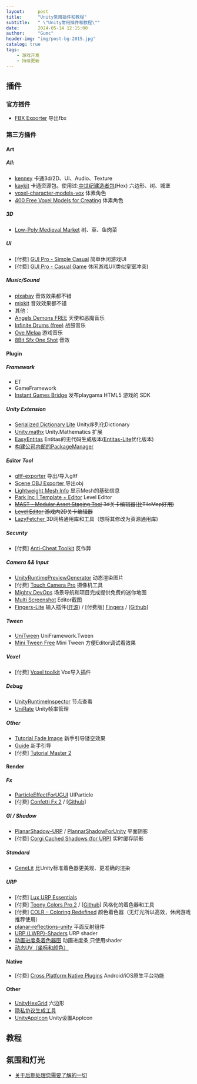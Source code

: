 ```yaml
---
layout:     post
title:      "Unity常用插件和教程"
subtitle:   " \"Unity常用插件和教程\""
date:       2024-05-14 12:15:00
author:     "Gumc"
header-img: "img/post-bg-2015.jpg"
catalog: true
tags:
    - 游戏开发
    - 持续更新
---
```

## 插件

### 官方插件

* [FBX Exporter](https://docs.unity3d.com/Packages/com.unity.formats.fbx@2.0/manual/exporting.html) 导出fbx

### 第三方插件

#### Art

##### All:

* [kenney](https://kenney.nl/assets/) 卡通3d/2D、UI、Audio、Texture
* [kaykit](https://kaylousberg.com/#3D) 卡通资源包。使用过:[中世纪建造者包](https://kaylousberg.itch.io/kaykit-medieval-builder-pack)(Hex) 六边形、树、城堡
* [voxel-character-models-vox](https://opengameart.org/content/voxel-character-models-vox) 体素角色
* [400 Free Voxel Models for Creating](https://www.megavoxels.com/news/400-free-voxel-models-for-creating-voxel-art-and-games/) 体素角色

##### 3D

* [Low-Poly Medieval Market](https://assetstore.unity.com/packages/3d/environments/low-poly-medieval-market-262473) 树、草、鱼肉菜

##### UI

* [付费] [GUI Pro - Simple Casual](https://assetstore.unity.com/packages/2d/gui/icons/gui-pro-simple-casual-203399) 简单休闲游戏UI
* [付费] [GUI Pro - Casual Game](https://assetstore.unity.com/packages/2d/gui/gui-pro-casual-game-176695) 休闲游戏UI(类似皇室冲突)

##### Music/Sound

* [pixabay](https://pixabay.com/music/search/slow/) 音效效果都不错
* [mixkit](https://mixkit.co/free-sound-effects/click/) 音效效果都不错
* 其他：
* [Angels Demons FREE](https://assetstore.unity.com/packages/audio/music/orchestral/angels-demons-free-42583) 天使和恶魔音乐
* [Infinite Drums (free)](https://assetstore.unity.com/packages/audio/music/orchestral/infinite-drums-free-77343) 战鼓音乐
* [Ove Melaa](https://opengameart.org/content/oves-essential-game-audio-pack-collection-160-files-updated) 游戏音乐
* [8Bit Sfx One Shot](https://assetstore.unity.com/packages/audio/sound-fx/8bit-sfx-one-shot-264526) 音效

#### Plugin

##### Framework

* ET
* GameFramework
* [Instant Games Bridge](https://github.com/instant-games-bridge/instant-games-bridge-unity) 发布playgama HTML5 游戏的 SDK

##### Unity Extension

* [Serialized Dictionary Lite](https://assetstore.unity.com/packages/tools/utilities/serialized-dictionary-lite-110992) Unity序列化Dictionary
* [Unity.mathx](https://github.com/ltmx/Unity.mathx) Unity.Mathematics 扩展
* [EasyEntitas](https://github.com/sonilyan/EasyEntitas) Entitas的无代码生成版本([Entitas-Lite](https://github.com/rocwood/Entitas-Lite)优化版本)
* [构建公司内部的PackageManager](https://cloud.tencent.com/developer/article/2086298)

##### Editor Tool

* [gltf-exporter](https://github.com/Plattar/gltf-exporter) 导出/导入gltf
* [Scene OBJ Exporter ](https://assetstore.unity.com/packages/tools/utilities/scene-obj-exporter-22250#content) 导出obj
* [Lightweight Mesh Info](https://assetstore.unity.com/packages/tools/utilities/lightweight-mesh-info-277515) 显示Mesh的基础信息
* [Park Inc | Template + Editor](https://assetstore.unity.com/packages/templates/packs/park-inc-template-editor-179668)  Level Editor
* ~~[MAST - Modular Asset Staging Tool](https://assetstore.unity.com/packages/tools/level-design/mast-modular-asset-staging-tool-154939) 3d关卡编辑器(比TileMap好用)~~
* ~~[Level Editor](https://github.com/taesiri/Tokyo?tab=readme-ov-file) 游戏内2D关卡编辑器~~
* [LazyFetcher ](https://github.com/wafflesgama/LazyFetcher) 3D网格通用库和工具（想将其修改为资源通用库)

##### Security

* [付费] [Anti-Cheat Toolkit](https://assetstore.unity.com/packages/tools/utilities/anti-cheat-toolkit-2023-202695#releases) 反作弊

##### Camera && Input

* [UnityRuntimePreviewGenerator](https://github.com/yasirkula/UnityRuntimePreviewGenerator) 动态渲染图片
* [付费] [Touch Camera Pro](https://assetstore.unity.com/packages/tools/camera/touch-camera-pro-2024-easy-mobile-desktop-camera-controller-194808#content) 摄像机工具
* [Mighty DevOps](https://assetstore.unity.com/packages/tools/utilities/mighty-devops-minimap-bookmarks-screenshots-and-more-267512)  场景导航和项目完成提供免费的迷你地图
* [Multi Screenshot](https://assetstore.unity.com/packages/tools/utilities/multi-screenshot-249566) Editor截图
* [Fingers-Lite](https://assetstore.unity.com/packages/tools/input-management/fingers-lite-free-finger-touch-gestures-for-unity-64276) 输入插件([开源](https://github.com/DigitalRuby/FingersGestures)) / [付费版] [Fingers](https://assetstore.unity.com/packages/tools/input-management/fingers-touch-gestures-for-unity-41076) / [[Github](https://github.com/MrBaoquan/UNIHper)]

##### Tween

* [UniTween](https://github.com/gmhevinci/UniFramework/blob/main/UniFramework/UniTween) UniFramework.Tween
* [Mini Tween Free](https://assetstore.unity.com/packages/tools/animation/mini-tween-free-281591) Mini Tween 方便Editor调试看效果

##### Voxel

* [付费] [Voxel toolkit](https://assetstore.unity.com/packages/tools/modeling/voxel-toolkit-magicavoxel-importer-247538) Vox导入插件

##### Debug

* [UnityRuntimeInspector](https://github.com/yasirkula/UnityRuntimeInspector) 节点查看
* [UniRate](https://github.com/renanwolf/UniRate) Unity帧率管理

##### Other

* [Tutorial Fade Image](https://github.com/Akinat0/TUTORIAL_FADE/tree/master) 新手引导镂空效果
* [Guide](https://github.com/GREAT1217/Unity_FunctionTest/tree/master) 新手引导
* [付费] [Tutorial Master 2](https://assetstore.unity.com/packages/tools/game-toolkits/tutorial-master-2-65443)

#### Render

##### Fx

* [ParticleEffectForUGUI](https://github.com/mob-sakai/ParticleEffectForUGUI)  UIParticle
* [付费] [Confetti Fx 2](https://assetstore.unity.com/packages/vfx/particles/confetti-fx-2-170027#content) / [[Github](https://github.com/nsanfo/Capybara-Springs)]

##### GI / Shadow

* [PlanarShadow-URP](https://github.com/czy-moyu/PlanarShadow-URP/tree/main) / [PlannarShadowForUnity](https://github.com/ozlael/PlannarShadowForUnity) 平面阴影
* [付费] [Corgi Cached Shadows (for URP)](https://assetstore.unity.com/packages/tools/particles-effects/corgi-cached-shadows-for-urp-246936) 实时缓存阴影

##### Standard

* [GeneLit](https://github.com/momoma-null/GeneLit)  比Unity标准着色器更美观、更准确的渲染

##### URP

* [付费] [Lux URP Essentials](https://assetstore.unity.com/packages/vfx/shaders/lux-urp-essentials-150355)
* [付费] [Toony Colors Pro 2](https://assetstore.unity.com/packages/vfx/shaders/toony-colors-pro-2-8105) / [[Github](https://github.com/nsanfo/Capybara-Springs)] 风格化的着色器和工具
* [付费] [COLR – Coloring Redefined](https://assetstore.unity.com/packages/vfx/shaders/colr-coloring-redefined-57591#description) 颜色着色器（无灯光所以高效，休闲游戏推荐使用）
* [planar-reflections-unity](https://github.com/eldskald/planar-reflections-unity) 平面反射组件
* [URP (LWRP)-Shaders](https://github.com/marcozakaria/URP-LWRP-Shaders/tree/master) URP shader
* [动画进度条着色器图](https://github.com/MirzaBeig/Animated-Progress-Bar-Shader-Graph) 动画进度条,只使用shader
* [动态UV（坐标和颜色）](https://assetstore.unity.com/packages/tools/utilities/dynamic-uv-coordinates-colors-212742)

#### Native

* [付费] [Cross Platform Native Plugins](https://assetstore.unity.com/packages/tools/integration/*cross-platform-native-plugins-essential-kit-mobile-ios-android-140111) Android/iOS原生平台功能

#### Other

* [UnityHexGrid](https://github.com/inca/UnityHexGrid/tree/master) 六边形
* [隐私协议生成工具](https://app-privacy-policy-generator.firebaseapp.com/#)
* [UnityAppIcon](https://github.com/shellyHBG/UnityAppIcon) Unity设置AppIcon

## 教程

## 氛围和灯光

* [关于后期处理您需要了解的一切](https://www.youtube.com/watch?v=yQMywArQfyY)
